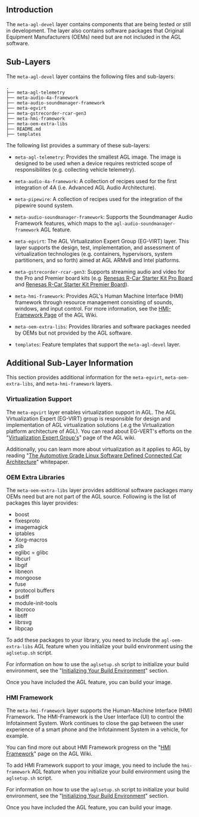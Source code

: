 ## Introduction

The `meta-agl-devel` layer contains components that are being tested or
still in development.
The layer also contains software packages that Original Equipment
Manufacturers (OEMs) need but are not included in the AGL software.

## Sub-Layers

The `meta-agl-devel` layer contains the following files and sub-layers:

```
.
├── meta-agl-telemetry
├── meta-audio-4a-framework
├── meta-audio-soundmanager-framework
├── meta-egvirt
├── meta-gstrecorder-rcar-gen3
├── meta-hmi-framework
├── meta-oem-extra-libs
├── README.md
├── templates
```

The following list provides a summary of these sub-layers:

* `meta-agl-telemetry`: Provides the smallest AGL image.
  The image is designed to be used when a device requires restricted
  scope of responsibilites (e.g. collecting vehicle telemetry).

* `meta-audio-4a-framework`: A collection of recipes used for the
  first integration of 4A (i.e. Advanced AGL Audio Architecture).

* `meta-pipewire`: A collection of recipes used for the integration
  of the pipewire sound system.

* `meta-audio-soundmanager-framework`: Supports the Soundmanager
  Audio Framework features, which maps to the `agl-audio-soundmanager-framework`
  AGL feature.

* `meta-egvirt`: The AGL Virtualization Expert Group (EG-VIRT) layer.
  This layer supports the design, test, implementation, and assessment
  of virtualization technologies (e.g. containers, hypervisors, system
  partitioners, and so forth) aimed at AGL ARMv8 and Intel platforms.

* `meta-gstrecorder-rcar-gen3`: Supports streaming audio and video for
  the Pro and Premier board kits (e.g.
  [Renesas R-Car Starter Kit Pro Board](https://www.elinux.org/R-Car/Boards/M3SK)
  and
  [Renesas R-Car Starter Kit Premier Board](https://www.elinux.org/R-Car/Boards/H3SK)).

* `meta-hmi-framework`: Provides AGL's Human Machine Interface (HMI) framework
  through resource management consisting of sounds, windows, and input control.
  For more information, see the
  [HMI-Framework Page](https://wiki.automotivelinux.org/hmiframework) of the
  AGL Wiki.

* `meta-oem-extra-libs`: Provides libraries and software packages needed by
  OEMs but not provided by the AGL software.

* `templates`: Feature templates that support the `meta-agl-devel` layer.

## Additional Sub-Layer Information

This section provides additional information for the `meta-egvirt`,
`meta-oem-extra-libs`, and `meta-hmi-framework` layers.

### Virtualization Support

The `meta-egvirt` layer enables virtualization support in AGL.
The AGL Virtualization Expert (EG-VIRT) group is responsible
for design and implementation of AGL virtualization solutions
(.e.g the Virtualization platform architecture of AGL).
You can read about EG-VERT's efforts on the
"[Virtualization Expert Group's](https://wiki.automotivelinux.org/eg-virt)"
page of the AGL wiki.

Additionally, you can learn more about virtualization as it applies to AGL
by reading
"[The Automotive Grade Linux Software Defined Connected Car Architecture](https://www.automotivelinux.org/wp-content/uploads/sites/4/2018/06/agl_software_defined_car_jun18.pdf)"
whitepaper.

### OEM Extra Libraries

The `meta-oem-extra-libs` layer provides additional software packages many OEMs need
but are not part of the AGL source.
Following is the list of packages this layer provides:

 * boost
 * fixesproto
 * imagemagick
 * iptables
 * Xorg-macros
 * zlib
 * eglibc = glibc
 * libcurl
 * libgif
 * libneon
 * mongoose
 * fuse
 * protocol buffers
 * bsdiff
 * module-init-tools
 * libcroco
 * libtiff
 * librsvg
 * libpcap

To add these packages to your library, you need to include the
`agl-oem-extra-libs` AGL feature when you initialize your build
environment using the `aglsetup.sh` script.

For information on how to use the `aglsetup.sh` script to initialize
your build environment, see the
"[Initializing Your Build Environment](../getting_started/reference/getting-started/image-workflow-initialize-build-environment.html)"
section.

Once you have included the AGL feature, you can build your image.

### HMI Framework

The `meta-hmi-framework` layer supports the Human-Machine Interface (HMI) Framework.
The HMI-Framework is the User Interface (UI) to control the Infotainment System.
Work continues to close the gap between the user experience of a smart phone
and the Infotainment System in a vehicle, for example.

You can find more out about HMI Framework progress on the
"[HMI Framework](https://wiki.automotivelinux.org/hmiframework)" page on the AGL Wiki.

To add HMI Framework support to your image, you need to include the
`hmi-framework` AGL feature when you initialize your build
environment using the `aglsetup.sh` script.

For information on how to use the `aglsetup.sh` script to initialize
your build environment, see the
"[Initializing Your Build Environment](../getting_started/reference/getting-started/image-workflow-initialize-build-environment.html)"
section.

Once you have included the AGL feature, you can build your image.
